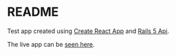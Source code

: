 # README

Test app created using [Create React App](https://github.com/facebook/create-react-app) and [Rails 5 Api](http://rubyonrails.org/).

The live app can be [seen here](https://vast-ravine-72640.herokuapp.com).
